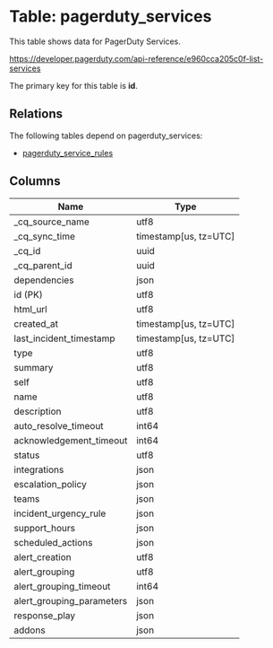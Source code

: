# Table: pagerduty_services

This table shows data for PagerDuty Services.

https://developer.pagerduty.com/api-reference/e960cca205c0f-list-services

The primary key for this table is **id**.

## Relations

The following tables depend on pagerduty_services:
  - [pagerduty_service_rules](pagerduty_service_rules)

## Columns

| Name          | Type          |
| ------------- | ------------- |
|_cq_source_name|utf8|
|_cq_sync_time|timestamp[us, tz=UTC]|
|_cq_id|uuid|
|_cq_parent_id|uuid|
|dependencies|json|
|id (PK)|utf8|
|html_url|utf8|
|created_at|timestamp[us, tz=UTC]|
|last_incident_timestamp|timestamp[us, tz=UTC]|
|type|utf8|
|summary|utf8|
|self|utf8|
|name|utf8|
|description|utf8|
|auto_resolve_timeout|int64|
|acknowledgement_timeout|int64|
|status|utf8|
|integrations|json|
|escalation_policy|json|
|teams|json|
|incident_urgency_rule|json|
|support_hours|json|
|scheduled_actions|json|
|alert_creation|utf8|
|alert_grouping|utf8|
|alert_grouping_timeout|int64|
|alert_grouping_parameters|json|
|response_play|json|
|addons|json|